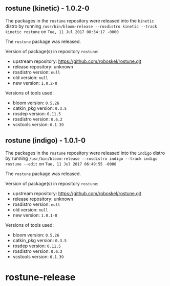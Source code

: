 ## rostune (kinetic) - 1.0.2-0

The packages in the `rostune` repository were released into the `kinetic` distro by running `/usr/bin/bloom-release --rosdistro kinetic --track kinetic rostune` on `Tue, 11 Jul 2017 08:34:17 -0000`

The `rostune` package was released.

Version of package(s) in repository `rostune`:

- upstream repository: https://github.com/roboskel/rostune.git
- release repository: unknown
- rosdistro version: `null`
- old version: `null`
- new version: `1.0.2-0`

Versions of tools used:

- bloom version: `0.5.26`
- catkin_pkg version: `0.3.5`
- rosdep version: `0.11.5`
- rosdistro version: `0.6.2`
- vcstools version: `0.1.39`


## rostune (indigo) - 1.0.1-0

The packages in the `rostune` repository were released into the `indigo` distro by running `/usr/bin/bloom-release --rosdistro indigo --track indigo rostune --edit` on `Tue, 11 Jul 2017 06:49:55 -0000`

The `rostune` package was released.

Version of package(s) in repository `rostune`:

- upstream repository: https://github.com/roboskel/rostune.git
- release repository: unknown
- rosdistro version: `null`
- old version: `null`
- new version: `1.0.1-0`

Versions of tools used:

- bloom version: `0.5.26`
- catkin_pkg version: `0.3.5`
- rosdep version: `0.11.5`
- rosdistro version: `0.6.2`
- vcstools version: `0.1.39`


# rostune-release